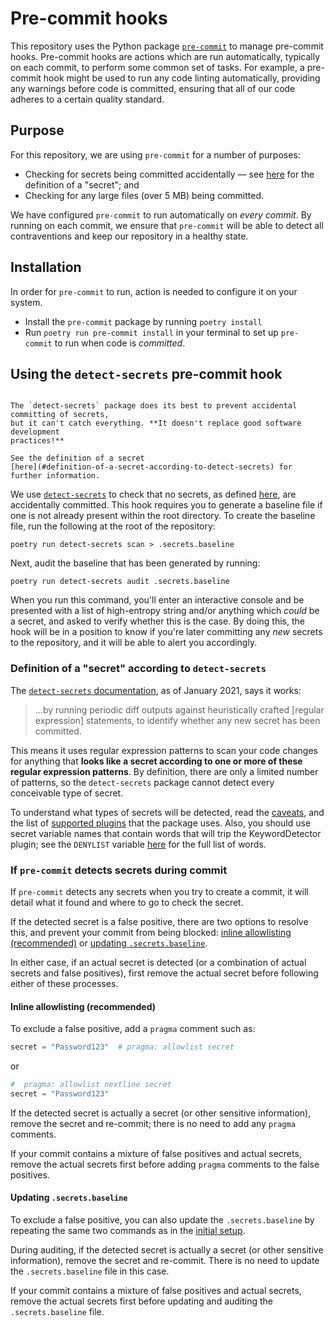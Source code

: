 # Pre-commit hooks

This repository uses the Python package [`pre-commit`][pre-commit] to manage
pre-commit hooks. Pre-commit hooks are actions which are run automatically, typically
on each commit, to perform some common set of tasks. For example, a pre-commit hook
might be used to run any code linting automatically, providing any warnings before code
is committed, ensuring that all of our code adheres to a certain quality standard.

## Purpose

For this repository, we are using `pre-commit` for a number of purposes:

- Checking for secrets being committed accidentally — see
  [here](#definition-of-a-secret-according-to-detect-secrets) for the definition of a
  "secret"; and
- Checking for any large files (over 5 MB) being committed.

We have configured `pre-commit` to run automatically on _every commit_. By running on
each commit, we ensure that `pre-commit` will be able to detect all contraventions and
keep our repository in a healthy state.

## Installation

In order for `pre-commit` to run, action is needed to configure it on your system.

- Install the `pre-commit` package by running `poetry install`
- Run `poetry run pre-commit install` in your terminal to set up `pre-commit` to run
  when code is _committed_.

## Using the `detect-secrets` pre-commit hook

```{note} Secret detection limitations

The `detect-secrets` package does its best to prevent accidental committing of secrets,
but it can't catch everything. **It doesn't replace good software development
practices!**

See the definition of a secret
[here](#definition-of-a-secret-according-to-detect-secrets) for further information.

```

We use [`detect-secrets`][detect-secrets] to check that no secrets, as defined
[here](#definition-of-a-secret-according-to-detect-secrets), are accidentally
committed. This hook requires you to generate a baseline file if one is not already
present within the root directory. To create the baseline file, run the following at
the root of the repository:

```shell
poetry run detect-secrets scan > .secrets.baseline
```

Next, audit the baseline that has been generated by running:

```shell
poetry run detect-secrets audit .secrets.baseline
```

When you run this command, you'll enter an interactive console and be presented with a
list of high-entropy string and/or anything which _could_ be a secret, and asked to
verify whether this is the case. By doing this, the hook will be in a position to know
if you're later committing any _new_ secrets to the repository, and it will be able to
alert you accordingly.

### Definition of a "secret" according to `detect-secrets`

The [`detect-secrets` documentation][detect-secrets], as of January 2021, says it works:

> ...by running periodic diff outputs against heuristically crafted \[regular
> expression\] statements, to identify whether any new secret has been committed.

This means it uses regular expression patterns to scan your code changes for anything
that **looks like a secret according to one or more of these regular expression
patterns**. By definition, there are only a limited number of patterns, so the
`detect-secrets` package cannot detect every conceivable type of secret.

To understand what types of secrets will be detected, read the
[caveats][detect-secrets-caveats], and the list of
[supported plugins][detect-secrets-plugins] that the package uses. Also, you should use
secret variable names that contain words that will trip the KeywordDetector plugin; see
the `DENYLIST` variable [here][detect-secrets-keyword-detector] for the full list of
words.

### If `pre-commit` detects secrets during commit

If `pre-commit` detects any secrets when you try to create a commit, it will detail
what it found and where to go to check the secret.

If the detected secret is a false positive, there are two options to resolve this, and
prevent your commit from being blocked:
[inline allowlisting (recommended)](#inline-allowlisting-recommended) or
[updating `.secrets.baseline`](#updating-secretsbaseline).

In either case, if an actual secret is detected (or a combination of actual secrets and
false positives), first remove the actual secret before following either of these
processes.

#### Inline allowlisting (recommended)

To exclude a false positive, add a `pragma` comment such as:

```python
secret = "Password123"  # pragma: allowlist secret
```

or

```python
#  pragma: allowlist nextline secret
secret = "Password123"
```

If the detected secret is actually a secret (or other sensitive information), remove
the secret and re-commit; there is no need to add any `pragma` comments.

If your commit contains a mixture of false positives and actual secrets, remove the
actual secrets first before adding `pragma` comments to the false positives.

#### Updating `.secrets.baseline`

To exclude a false positive, you can also update the `.secrets.baseline` by repeating
the same two commands as in the
[initial setup](#using-the-detect-secrets-pre-commit-hook).

During auditing, if the detected secret is actually a secret (or other sensitive
information), remove the secret and re-commit. There is no need to update the
`.secrets.baseline` file in this case.

If your commit contains a mixture of false positives and actual secrets, remove the
actual secrets first before updating and auditing the `.secrets.baseline` file.

[detect-secrets]: https://github.com/Yelp/detect-secrets
[detect-secrets-caveats]: https://github.com/Yelp/detect-secrets#caveats
[detect-secrets-keyword-detector]: https://github.com/Yelp/detect-secrets/blob/master/detect_secrets/plugins/keyword.py
[detect-secrets-plugins]: https://github.com/Yelp/detect-secrets#currently-supported-plugins
[pre-commit]: https://pre-commit.com/
